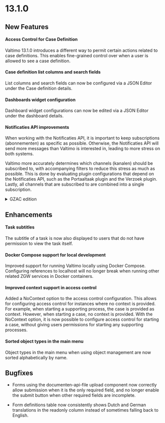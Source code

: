 # 13.1.0

## New Features

#### Access Control for Case Definition

Valtimo 13.1.0 introduces a different way to permit certain actions related to case definitions. 
This enables fine-grained control over when a user is allowed to see a case definition.

#### Case definition list columns and search fields

List columns and search fields can now be configured via a JSON Editor under the Case definition details.

#### Dashboards widget configuration

Dashboard widget configurations can now be edited via a JSON Editor under the dashboard details.

#### Notificaties API improvements

When working with the Notificaties API, it is important to keep subscriptions (abonnementen) as specific as possible. 
Otherwise, the Notificaties API will send more messages than Valtimo is interested in, leading to more stress on both
systems.

Valtimo more accurately determines which channels (kanalen) should be subscribed to, with accompanying filters to reduce this
stress as much as possible. This is done by evaluating plugin configurations that depend on the Notificaties API, such
as the Portaaltaak plugin and the Verzoek plugin. Lastly, all channels that are subscribed to are combined into a
single subscription.

<details>

<summary>GZAC edition</summary>

#### New Zaken API plugin actions

New actions have been added to the Zaken API plugin:

##### Patch zaak

The Patch zaak action allows partial updates to a Zaak. Only the fields that are set while configuring the action 
will be updated.

##### New create zaakrol types

New actions were added to create a <em>ZaakRol</em> of different types. Before it was possible to create a 
<em>ZaakRol</em> where the type of <em>betrokkene</em> was `natuurlijk_persoon` and `niet_natuurlijk_persoon` only. 
The following actions were added to create a <em>ZaakRol</em> of the respective type:
- Create zaakrol - employee (for `medewerker`)
- Create zaakrol - organizational unit (for `organisatorische_eenheid`)
- Create zaakrol - branch (for `vestiging`)

</details>

## Enhancements

#### Task subtitles

The subtitle of a task is now also displayed to users that do not have permission to view the task itself.

#### Docker Compose support for local development

Improved support for running Valtimo locally using Docker Compose. Configuring references to localhost will no 
longer break when running other related ZGW services in Docker containers.

#### Improved context support in access control

Added a NoContext option to the access control configuration. This allows for configuring access control for instances 
where no context is provided. For example, when starting a supporting process, the case is provided as context. However, 
when starting a case, no context is provided. With the NoContext option, it is now possible to configure access control
for starting a case, without giving users permissions for starting any supporting processes.

#### Sorted object types in the main menu

Object types in the main menu when using object management are now sorted alphabetically by name.

## Bugfixes 

* Forms using the documenten-api-file upload component now correctly allow submission when it is the only required field, and no longer enable the submit button when other required fields are incomplete.

* Form definitions table now consistently shows Dutch and German translations in the readonly column instead of sometimes falling back to English.
